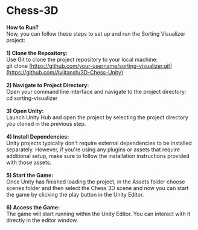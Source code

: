 # Chess-3D
**How to Run?**<br>
Now, you can follow these steps to set up and run the Sorting Visualizer project:<br><br>
**1) Clone the Repository:**<br>
Use Git to clone the project repository to your local machine:<br>
git clone [https://github.com/your-username/sorting-visualizer.git](https://github.com/Aviitansh/3D-Chess-Unity)<br><br>
**2) Navigate to Project Directory:**<br>
Open your command line interface and navigate to the project directory:<br>
cd sorting-visualizer<br><br>
**3) Open Unity:**<br>
Launch Unity Hub and open the project by selecting the project directory you cloned in the previous step.<br><br>
**4) Install Dependencies:**<br>
Unity projects typically don't require external dependencies to be installed separately. However, if you're using any plugins or assets that require additional setup, make sure to follow the installation instructions provided with those assets.<br><br>
**5) Start the Game:**<br>
Once Unity has finished loading the project, in the Assets folder choose scenes folder and then select the Chess 3D scene and now you can start the game by clicking the play button in the Unity Editor.<br><br>
**6) Access the Game:**<br>
The game will start running within the Unity Editor. You can interact with it directly in the editor window.
